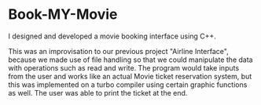 # Book-MY-Movie
I designed and developed a movie booking interface using C++.

This was an improvisation to our previous project "Airline Interface", because we made use of file handling so that we could manipulate the data with operations such as read and write. The program would take inputs from the user and works like an actual Movie ticket reservation system, but this was implemented on a turbo compiler using certain graphic functions as well. The user was able to print the ticket at the end.
